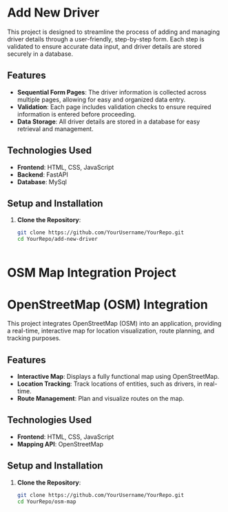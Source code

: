 # Add New Driver

This project is designed to streamline the process of adding and managing driver details through a user-friendly, step-by-step form. Each step is validated to ensure accurate data input, and driver details are stored securely in a database.

## Features

- **Sequential Form Pages**: The driver information is collected across multiple pages, allowing for easy and organized data entry.
- **Validation**: Each page includes validation checks to ensure required information is entered before proceeding.
- **Data Storage**: All driver details are stored in a database for easy retrieval and management.

## Technologies Used

- **Frontend**: HTML, CSS, JavaScript
- **Backend**: FastAPI
- **Database**: MySql

## Setup and Installation

1. **Clone the Repository**:
   ```bash
   git clone https://github.com/YourUsername/YourRepo.git
   cd YourRepo/add-new-driver



# OSM Map Integration Project
# OpenStreetMap (OSM) Integration

This project integrates OpenStreetMap (OSM) into an application, providing a real-time, interactive map for location visualization, route planning, and tracking purposes.

## Features

- **Interactive Map**: Displays a fully functional map using OpenStreetMap.
- **Location Tracking**: Track locations of entities, such as drivers, in real-time.
- **Route Management**: Plan and visualize routes on the map.

## Technologies Used

- **Frontend**: HTML, CSS, JavaScript
- **Mapping API**: OpenStreetMap

## Setup and Installation

1. **Clone the Repository**:
   ```bash
   git clone https://github.com/YourUsername/YourRepo.git
   cd YourRepo/osm-map

